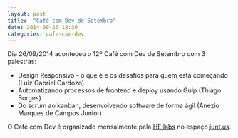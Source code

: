 ```yaml
---
layout: post
title:  "Café com Dev de Setembro"
date: 2014-09-26 18:30
categories: cafe-com-dev
---
```



Dia 26/09/2014 aconteceu o 12º Café com Dev de Setembro com 3 palestras:

* Design Responsivo - o que é e os desafios para quem está começando (Luiz Gabriel Cardozo)
* Automatizando processos de frontend e deploy usando Gulp (Thiago Borges)
* Do scrum ao kanban, desenvolvendo software de forma ágil (Anézio Marques de Campos Junior)

O Café com Dev é organizado mensalmente pela [HE:labs](http://helabs.com.br) no espaço [junt.us](http://junt.us).

